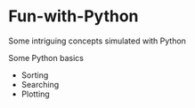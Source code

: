 # Fun-with-Python
Some intriguing concepts simulated with Python

Some Python basics
  - Sorting
  - Searching
  - Plotting

